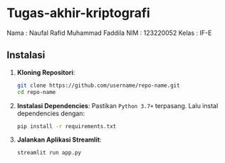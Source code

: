# Tugas-akhir-kriptografi
Nama : Naufal Rafid Muhammad Faddila
NIM : 123220052
Kelas : IF-E

## Instalasi
1. **Kloning Repositori**:
   ```bash
   git clone https://github.com/username/repo-name.git
   cd repo-name
   ```

2. **Instalasi Dependencies**:
   Pastikan `Python 3.7+` terpasang. Lalu instal dependencies dengan:
   ```bash
   pip install -r requirements.txt
   ```

3. **Jalankan Aplikasi Streamlit**:
   ```bash
   streamlit run app.py
   ```
